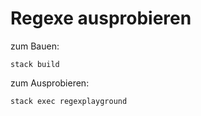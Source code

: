 # Regexe ausprobieren

zum Bauen:

    stack build

zum Ausprobieren:

    stack exec regexplayground

